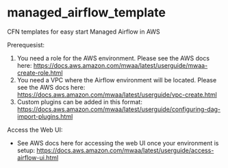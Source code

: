 # managed_airflow_template
CFN templates for easy start Managed Airflow in AWS

Prerequesist:

1. You need a role for the AWS environment. Please see the AWS docs here: https://docs.aws.amazon.com/mwaa/latest/userguide/mwaa-create-role.html
2. You need a VPC where the Airflow environment will be located. Please see the AWS docs here: https://docs.aws.amazon.com/mwaa/latest/userguide/vpc-create.html
3. Custom plugins can be added in this format: https://docs.aws.amazon.com/mwaa/latest/userguide/configuring-dag-import-plugins.html


Access the Web UI:
- See AWS docs here for accessing the web UI once your environment is setup: https://docs.aws.amazon.com/mwaa/latest/userguide/access-airflow-ui.html